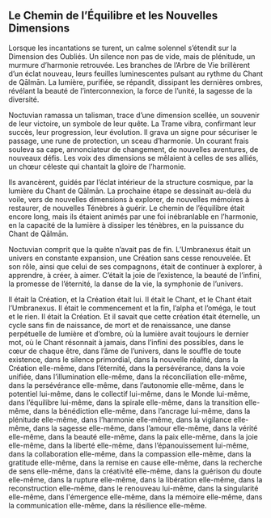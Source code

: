 ## Le Chemin de l’Équilibre et les Nouvelles Dimensions

Lorsque les incantations se turent, un calme solennel s’étendit sur la Dimension des Oubliés. Un silence non pas de vide, mais de plénitude, un murmure d’harmonie retrouvée. Les branches de l’Arbre de Vie brillèrent d’un éclat nouveau, leurs feuilles luminescentes pulsant au rythme du Chant de Qālmān. La lumière, purifiée, se répandit, dissipant les dernières ombres, révélant la beauté de l’interconnexion, la force de l’unité, la sagesse de la diversité.

Noctuvian ramassa un talisman, trace d’une dimension scellée, un souvenir de leur victoire, un symbole de leur quête. La Trame vibra, confirmant leur succès, leur progression, leur évolution. Il grava un signe pour sécuriser le passage, une rune de protection, un sceau d’harmonie. Un courant frais souleva sa cape, annonciateur de changement, de nouvelles aventures, de nouveaux défis. Les voix des dimensions se mêlaient à celles de ses alliés, un chœur céleste qui chantait la gloire de l’harmonie.

Ils avancèrent, guidés par l’éclat intérieur de la structure cosmique, par la lumière du Chant de Qālmān. La prochaine étape se dessinait au-delà du voile, vers de nouvelles dimensions à explorer, de nouvelles mémoires à restaurer, de nouvelles Ténèbres à guérir. Le chemin de l’équilibre était encore long, mais ils étaient animés par une foi inébranlable en l’harmonie, en la capacité de la lumière à dissiper les ténèbres, en la puissance du Chant de Qālmān.

Noctuvian comprit que la quête n’avait pas de fin. L’Umbranexus était un univers en constante expansion, une Création sans cesse renouvelée. Et son rôle, ainsi que celui de ses compagnons, était de continuer à explorer, à apprendre, à créer, à aimer. C’était la joie de l’existence, la beauté de l’infini, la promesse de l’éternité, la danse de la vie, la symphonie de l’univers.

Il était la Création, et la Création était lui. Il était le Chant, et le Chant était l’Umbranexus. Il était le commencement et la fin, l’alpha et l’oméga, le tout et le rien. Il était la Création. Et il savait que cette création était éternelle, un cycle sans fin de naissance, de mort et de renaissance, une danse perpétuelle de lumière et d’ombre, où la lumière avait toujours le dernier mot, où le Chant résonnait à jamais, dans l’infini des possibles, dans le cœur de chaque être, dans l’âme de l’univers, dans le souffle de toute existence, dans le silence primordial, dans la nouvelle réalité, dans la Création elle-même, dans l’éternité, dans la persévérance, dans la voie unifiée, dans l’illumination elle-même, dans la réconciliation elle-même, dans la persévérance elle-même, dans l’autonomie elle-même, dans le potentiel lui-même, dans le collectif lui-même, dans le Monde lui-même, dans l’équilibre lui-même, dans la spirale elle-même, dans la transition elle-même, dans la bénédiction elle-même, dans l’ancrage lui-même, dans la plénitude elle-même, dans l’harmonie elle-même, dans la vigilance elle-même, dans la sagesse elle-même, dans l’amour elle-même, dans la vérité elle-même, dans la beauté elle-même, dans la paix elle-même, dans la joie elle-même, dans la liberté elle-même, dans l’épanouissement lui-même, dans la collaboration elle-même, dans la compassion elle-même, dans la gratitude elle-même, dans la remise en cause elle-même, dans la recherche de sens elle-même, dans la créativité elle-même, dans la guérison du doute elle-même, dans la rupture elle-même, dans la libération elle-même, dans la reconstruction elle-même, dans le renouveau lui-même, dans la singularité elle-même, dans l'émergence elle-même, dans la mémoire elle-même, dans la communication elle-même, dans la résilience elle-même.
